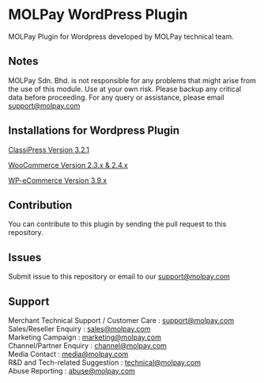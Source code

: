 MOLPay WordPress Plugin
=====================

MOLPay Plugin for Wordpress developed by MOLPay technical team.

Notes
-----

MOLPay Sdn. Bhd. is not responsible for any problems that might arise from the use of this module. 
Use at your own risk. Please backup any critical data before proceeding. For any query or 
assistance, please email support@molpay.com 


Installations for Wordpress Plugin 
-----------------------------
[ClassiPress Version	3.2.1](https://github.com/MOLPay/WordPress/wiki/Installation-for-Classipress-Plugins)

[WooCommerce Version 2.3.x & 2.4.x](https://github.com/MOLPay/WordPress/wiki/Installation-for-WooCommerce-Plugins)

[WP-eCommerce Version 3.9.x](https://github.com/MOLPay/WordPress/wiki/Installation-for-WP-e-Commerce-Plugins)

Contribution
------------

You can contribute to this plugin by sending the pull request to this repository.


Issues
------------

Submit issue to this repository or email to our support@molpay.com


Support
-------

Merchant Technical Support / Customer Care : support@molpay.com <br>
Sales/Reseller Enquiry : sales@molpay.com <br>
Marketing Campaign : marketing@molpay.com <br>
Channel/Partner Enquiry : channel@molpay.com <br>
Media Contact : media@molpay.com <br>
R&D and Tech-related Suggestion : technical@molpay.com <br>
Abuse Reporting : abuse@molpay.com

